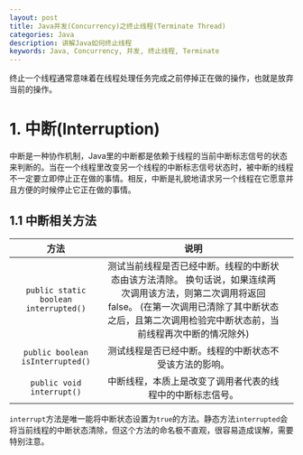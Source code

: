 ```yaml
---
layout: post
title: Java并发(Concurrency)之终止线程(Terminate Thread)
categories: Java
description: 讲解Java如何终止线程
keywords: Java, Concurrency, 并发, 终止线程, Terminate
---
```


终止一个线程通常意味着在线程处理任务完成之前停掉正在做的操作，也就是放弃当前的操作。

# 1. 中断(Interruption)

中断是一种协作机制，Java里的中断都是依赖于线程的当前中断标志信号的状态来判断的。当在一个线程里改变另一个线程的中断标志信号状态时，被中断的线程不一定要立即停止正在做的事情。相反，中断是礼貌地请求另一个线程在它愿意并且方便的时候停止它正在做的事情。

## 1.1 中断相关方法

|                 方法                  |                             说明                             |      |
| :-----------------------------------: | :----------------------------------------------------------: | ---- |
| `public static boolean interrupted()` | 测试当前线程是否已经中断。线程的中断状态由该方法清除。 换句话说，如果连续两次调用该方法，则第二次调用将返回false。 (在第一次调用已清除了其中断状态之后，且第二次调用检验完中断状态前，当前线程再次中断的情况除外) |      |
|   `public boolean isInterrupted()`    |    测试线程是否已经中断。线程的中断状态不受该方法的影响。    |      |
|       `public void interrupt()`       |  中断线程，本质上是改变了调用者代表的线程中的中断标志信号。  |      |

`interrupt`方法是唯一能将中断状态设置为`true`的方法。静态方法`interrupted`会将当前线程的中断状态清除，但这个方法的命名极不直观，很容易造成误解，需要特别注意。